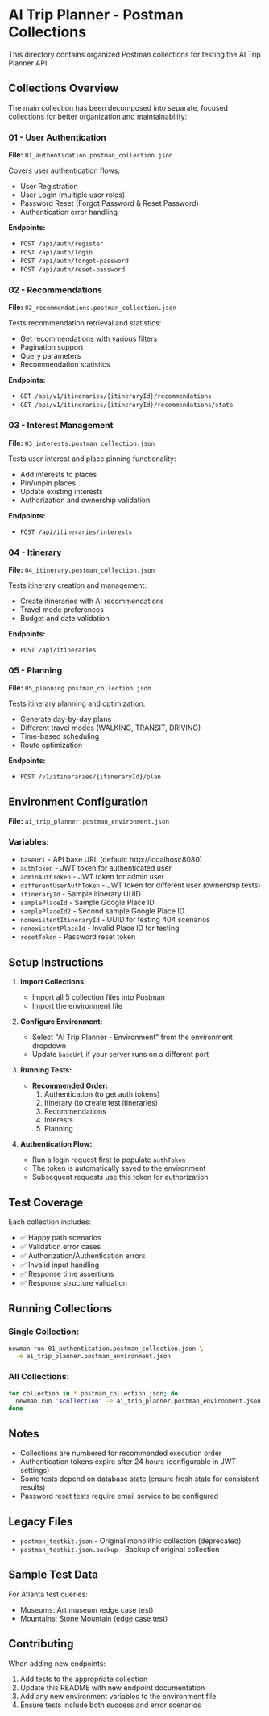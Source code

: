 # AI Trip Planner - Postman Collections

This directory contains organized Postman collections for testing the AI Trip Planner API.

## Collections Overview

The main collection has been decomposed into separate, focused collections for better organization and maintainability:

### 01 - User Authentication
**File:** `01_authentication.postman_collection.json`

Covers user authentication flows:
- User Registration
- User Login (multiple user roles)
- Password Reset (Forgot Password & Reset Password)
- Authentication error handling

**Endpoints:**
- `POST /api/auth/register`
- `POST /api/auth/login`
- `POST /api/auth/forgot-password`
- `POST /api/auth/reset-password`

### 02 - Recommendations
**File:** `02_recommendations.postman_collection.json`

Tests recommendation retrieval and statistics:
- Get recommendations with various filters
- Pagination support
- Query parameters
- Recommendation statistics

**Endpoints:**
- `GET /api/v1/itineraries/{itineraryId}/recommendations`
- `GET /api/v1/itineraries/{itineraryId}/recommendations/stats`

### 03 - Interest Management
**File:** `03_interests.postman_collection.json`

Tests user interest and place pinning functionality:
- Add interests to places
- Pin/unpin places
- Update existing interests
- Authorization and ownership validation

**Endpoints:**
- `POST /api/itineraries/interests`

### 04 - Itinerary
**File:** `04_itinerary.postman_collection.json`

Tests itinerary creation and management:
- Create itineraries with AI recommendations
- Travel mode preferences
- Budget and date validation

**Endpoints:**
- `POST /api/itineraries`

### 05 - Planning
**File:** `05_planning.postman_collection.json`

Tests itinerary planning and optimization:
- Generate day-by-day plans
- Different travel modes (WALKING, TRANSIT, DRIVING)
- Time-based scheduling
- Route optimization

**Endpoints:**
- `POST /v1/itineraries/{itineraryId}/plan`

## Environment Configuration

**File:** `ai_trip_planner.postman_environment.json`

### Variables:
- `baseUrl` - API base URL (default: http://localhost:8080)
- `authToken` - JWT token for authenticated user
- `adminAuthToken` - JWT token for admin user
- `differentUserAuthToken` - JWT token for different user (ownership tests)
- `itineraryId` - Sample itinerary UUID
- `samplePlaceId` - Sample Google Place ID
- `samplePlaceId2` - Second sample Google Place ID
- `nonexistentItineraryId` - UUID for testing 404 scenarios
- `nonexistentPlaceId` - Invalid Place ID for testing
- `resetToken` - Password reset token

## Setup Instructions

1. **Import Collections:**
   - Import all 5 collection files into Postman
   - Import the environment file

2. **Configure Environment:**
   - Select "AI Trip Planner - Environment" from the environment dropdown
   - Update `baseUrl` if your server runs on a different port

3. **Running Tests:**
   - **Recommended Order:**
     1. Authentication (to get auth tokens)
     2. Itinerary (to create test itineraries)
     3. Recommendations
     4. Interests
     5. Planning

4. **Authentication Flow:**
   - Run a login request first to populate `authToken`
   - The token is automatically saved to the environment
   - Subsequent requests use this token for authorization

## Test Coverage

Each collection includes:
- ✅ Happy path scenarios
- ✅ Validation error cases
- ✅ Authorization/Authentication errors
- ✅ Invalid input handling
- ✅ Response time assertions
- ✅ Response structure validation

## Running Collections

### Single Collection:
```bash
newman run 01_authentication.postman_collection.json \
  -e ai_trip_planner.postman_environment.json
```

### All Collections:
```bash
for collection in *.postman_collection.json; do
  newman run "$collection" -e ai_trip_planner.postman_environment.json
done
```

## Notes

- Collections are numbered for recommended execution order
- Authentication tokens expire after 24 hours (configurable in JWT settings)
- Some tests depend on database state (ensure fresh state for consistent results)
- Password reset tests require email service to be configured

## Legacy Files

- `postman_testkit.json` - Original monolithic collection (deprecated)
- `postman_testkit.json.backup` - Backup of original collection

## Sample Test Data

For Atlanta test queries:
- Museums: Art museum (edge case test)
- Mountains: Stone Mountain (edge case test)

## Contributing

When adding new endpoints:
1. Add tests to the appropriate collection
2. Update this README with new endpoint documentation
3. Add any new environment variables to the environment file
4. Ensure tests include both success and error scenarios
